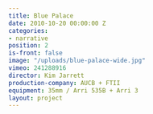 ```yaml
---
title: Blue Palace
date: 2010-10-20 00:00:00 Z
categories:
- narrative
position: 2
is-front: false
image: "/uploads/blue-palace-wide.jpg"
vimeo: 241288916
director: Kim Jarrett
production-company: AUCB + FTII
equipment: 35mm / Arri 535B + Arri 3
layout: project
---
```


